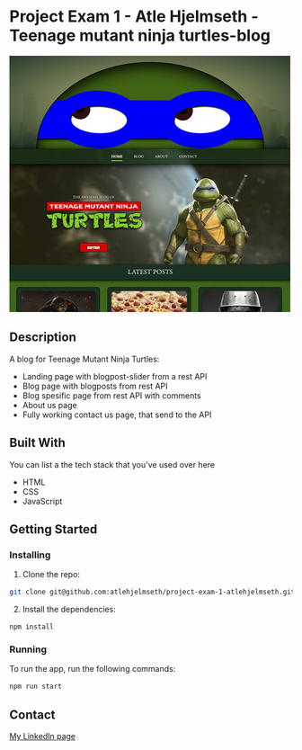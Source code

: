 # Project Exam 1 - Atle Hjelmseth - Teenage mutant ninja turtles-blog

![image](https://github.com/atlehjelmseth/atlehjelmseth/blob/main/images/projectexam.png)


## Description

A blog for Teenage Mutant Ninja Turtles:

- Landing page with blogpost-slider from a rest API
- Blog page with blogposts from rest API
- Blog spesific page from rest API with comments
- About us page
- Fully working contact us page, that send to the API

## Built With

You can list a the tech stack that you've used over here

- HTML
- CSS
- JavaScript

## Getting Started

### Installing

1. Clone the repo:

```bash
git clone git@github.com:atlehjelmseth/project-exam-1-atlehjelmseth.git
```

2. Install the dependencies:

```
npm install
```

### Running

To run the app, run the following commands:

```bash
npm run start
```

## Contact


[My LinkedIn page](https://www.linkedin.com/in/atle-reinfjord-andersen-hjelmseth-42709b30/)
